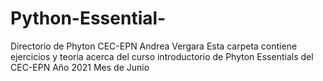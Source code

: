 # Python-Essential-
Directorio de Phyton CEC-EPN Andrea Vergara 
Esta carpeta contiene ejercicios y teoria acerca del curso introductorio de Phyton Essentials del CEC-EPN 
Año 2021 Mes de Junio 
